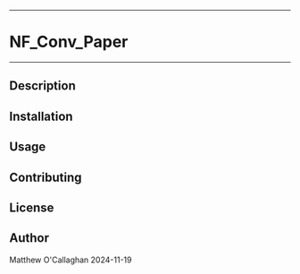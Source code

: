 **********************************************
# NF_Conv_Paper
**********************************************

## Description

## Installation

## Usage

## Contributing

## License

## Author
Matthew O'Callaghan
2024-11-19
